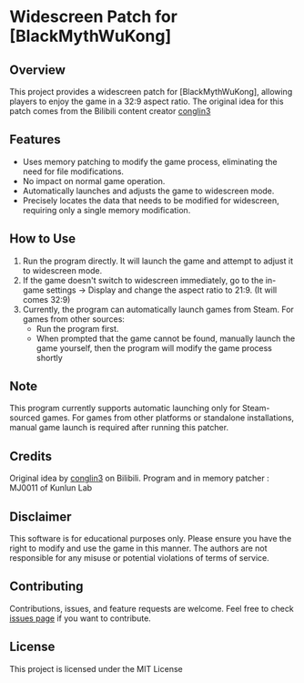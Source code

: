 # Widescreen Patch for [BlackMythWuKong]

## Overview

This project provides a widescreen patch for [BlackMythWuKong], allowing players to enjoy the game in a 32:9 aspect ratio. The original idea for this patch comes from the Bilibili content creator [conglin3](https://space.bilibili.com/543249142)

## Features

- Uses memory patching to modify the game process, eliminating the need for file modifications.
- No impact on normal game operation.
- Automatically launches and adjusts the game to widescreen mode.
- Precisely locates the data that needs to be modified for widescreen, requiring only a single memory modification.

## How to Use

1. Run the program directly. It will launch the game and attempt to adjust it to widescreen mode.
2. If the game doesn't switch to widescreen immediately, go to the in-game settings -> Display and change the aspect ratio to 21:9. (It will comes 32:9)
3. Currently, the program can automatically launch games from Steam. For games from other sources:
   - Run the program first.
   - When prompted that the game cannot be found, manually launch the game yourself, then the program will modify the game process shortly

## Note

This program currently supports automatic launching only for Steam-sourced games. For games from other platforms or standalone installations, manual game launch is required after running this patcher.

## Credits

Original idea by [conglin3](https://space.bilibili.com/543249142) on Bilibili.
Program and in memory patcher : MJ0011 of Kunlun Lab

## Disclaimer

This software is for educational purposes only. Please ensure you have the right to modify and use the game in this manner. The authors are not responsible for any misuse or potential violations of terms of service.

## Contributing

Contributions, issues, and feature requests are welcome. Feel free to check [issues page](link-to-your-issues-page) if you want to contribute.

## License

This project is licensed under the MIT License
